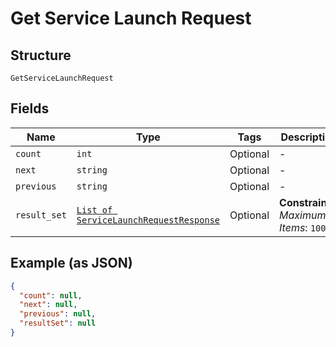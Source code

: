 
# Get Service Launch Request

## Structure

`GetServiceLaunchRequest`

## Fields

| Name | Type | Tags | Description |
|  --- | --- | --- | --- |
| `count` | `int` | Optional | - |
| `next` | `string` | Optional | - |
| `previous` | `string` | Optional | - |
| `result_set` | [`List of ServiceLaunchRequestResponse`](../../doc/models/service-launch-request-response.md) | Optional | **Constraints**: *Maximum Items*: `1000` |

## Example (as JSON)

```json
{
  "count": null,
  "next": null,
  "previous": null,
  "resultSet": null
}
```

